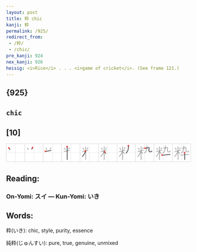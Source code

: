```yaml
---
layout: post
title: 粋 chic
kanji: 粋
permalink: /925/
redirect_from:
 - /粋/
 - /chic/
pre_kanji: 924
nex_kanji: 926
heisig: <i>Rice</i> . . . <i>game of cricket</i>. (See frame 121.)
---
```


## {925}

## `chic`

## [10]

<div class="stroke"><img src="../images/E7B28B.png" /></div>

## Reading:

### On-Yomi: スイ &mdash; Kun-Yomi: いき

## Words:

粋(いき): chic, style, purity, essence

純粋(じゅんすい): pure, true, genuine, unmixed
